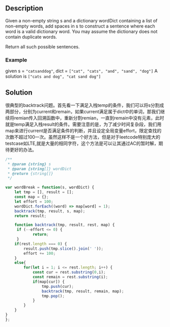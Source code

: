## Description

Given a non-empty string s and a dictionary wordDict containing a list of non-empty words, add spaces in s to construct a sentence where each word is a valid dictionary word. You may assume the dictionary does not contain duplicate words.

Return all such possible sentences.

### Example
given s = `"catsanddog"`,
dict = `["cat", "cats", "and", "sand", "dog"]`
A solution is `["cats and dog", "cat sand dog"]`

## Solution

很典型的backtrack问题。首先看一下满足入栈temp的条件，我们可以将s分割成两部分，分别为current和remain，如果current满足属于dict中的单词，那我们继续将remian传入回溯函数中，重新分割remian，一直到remain中没有元素，此时就是temp满足入栈result的条件。需要注意的是，为了减少时间复杂段，我们用map来进行current是否满足条件的判断，并且设定全局变量effort，限定查找的次数不超过100一次。虽然这样不是一个好方法，但是对于leetcode特别庞大的testcase如LTE,就是大量的相同字符，这个方法是可以让其通过AC的暂时解，期待更好的办法。


```js
/**
 * @param {string} s
 * @param {string[]} wordDict
 * @return {string[]}
 */

var wordBreak = function(s, wordDict) {
    let tmp = [], result = [];
    const map = {};
    let effort = 100;
    wordDict.forEach((word) => map[word] = 1);
    backtrack(tmp, result, s, map);
    return result;

    function backtrack(tmp, result, rest, map) {
     if (--effort <= 0) {
            return;
     }
    if(rest.length === 0) {
        result.push(tmp.slice().join(' '));
        effort += 100;
    }
    else{
        for(let i = 1; i <= rest.length; i++) {
            const cur = rest.substring(0,i);
            const remain = rest.substring(i);
            if(map[cur]) {
                tmp.push(cur);
                backtrack(tmp, result, remain, map);
                tmp.pop();
            }
        }
    }
}
};


```
